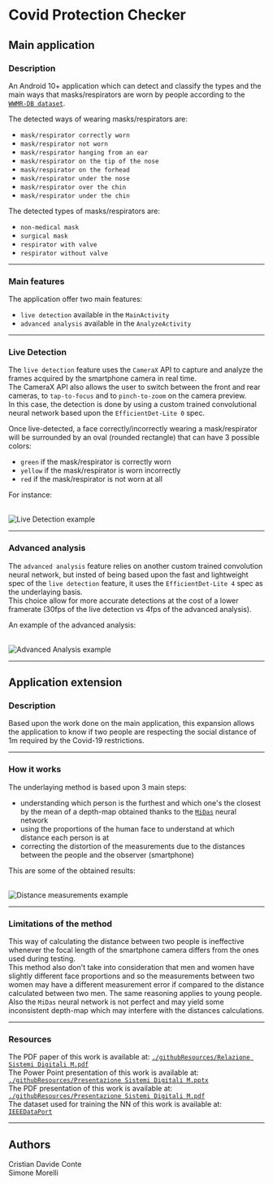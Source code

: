 # Covid Protection Checker
## Main application
### Description
An Android 10+ application which can detect and classify the types and the main ways that masks/respirators are worn by people according to the [`WWMR-DB dataset`](https://ieee-dataport.org/open-access/ways-wear-mask-or-respirator-wwmr-db).

The detected ways of wearing masks/respirators are:
- `mask/respirator correctly worn`
- `mask/respirator not worn`
- `mask/respirator hanging from an ear`
- `mask/respirator on the tip of the nose`
- `mask/respirator on the forhead`
- `mask/respirator under the nose`
- `mask/respirator over the chin`
- `mask/respirator under the chin`

The detected types of masks/respirators are:
- `non-medical mask`
- `surgical mask`
- `respirator with valve`
- `respirator without valve`

---

### Main features
The application offer two main features: 
- `live detection` available in the `MainActivity`
- `advanced analysis` available in the `AnalyzeActivity`

---

### Live Detection
The `live detection` feature uses the `CameraX` API to capture and analyze the frames acquired by the smartphone camera in real time. <br/>
The CameraX API also allows the user to switch between the front and rear cameras, to `tap-to-focus` and to `pinch-to-zoom` on the camera preview. <br/>
In this case, the detection is done by using a custom trained convolutional neural network based upon the `EfficientDet-Lite 0` spec.  

Once live-detected, a face correctly/incorrectly wearing a mask/respirator will be surrounded by an oval (rounded rectangle) that can have 3 possible colors:
- `green` if the mask/respirator is correctly worn
- `yellow` if the mask/respirator is worn incorrectly
- `red` if the mask/respirator is not worn at all

For instance: <br/><br/>

![Live Detection example](./githubResources/pictures/LiveDetection.png)

---

### Advanced analysis
The `advanced analysis` feature relies on another custom trained convolution neural network, but insted of being based upon the fast and lightweight spec of the `live detection` feature, it uses the `EfficientDet-Lite 4` spec as the underlaying basis. <br/>
This choice allow for more accurate detections at the cost of a lower framerate (30fps of the live detection vs 4fps of the advanced analysis).

An example of the advanced analysis: <br/><br/>


![Advanced Analysis example](./githubResources/pictures/Analyze.png)

--- 

## Application extension
### Description
Based upon the work done on the main application, this expansion allows the application to know if two people are respecting the social distance of 1m required by the Covid-19 restrictions.

---

### How it works
The underlaying method is based upon 3 main steps:
- understanding which person is the furthest and which one's the closest by the mean of a depth-map obtained thanks to the [`MiDas`](https://github.com/isl-org/MiDaS) neural network
- using the proportions of the human face to understand at which distance each person is at
- correcting the distortion of the measurements due to the distances between the people and the observer (smartphone)

This are some of the obtained results: <br/><br/>

![Distance measurements example](./githubResources/pictures/Extension.png)

---

### Limitations of the method
This way of calculating the distance between two people is ineffective whenever the focal length of the smartphone camera differs from the ones used during testing. <br/>
This method also don't take into consideration that men and women have slightly different face proportions and so the measurements between two women may have a different measurement error if compared to the distance calculated between two men. The same reasoning applies to young people. <br/>
Also the `MiDas` neural network is not perfect and may yield some inconsistent depth-map which may interfere with the distances calculations. 

---

### Resources
The PDF paper of this work is available at: [`./githubResources/Relazione Sistemi Digitali M.pdf`](https://github.com/CristianDavideConte/SistemiDigitali/blob/main/githubResources/Relazione%20Sistemi%20Digitali%20M.pdf) <br/>
The Power Point presentation of this work is available at: [`./githubResources/Presentazione Sistemi Digitali M.pptx`](https://github.com/CristianDavideConte/SistemiDigitali/blob/main/githubResources/Presentazione%20Sistemi%20Digitali%20M.pptx) <br/>
The PDF presentation of this work is available at: [`./githubResources/Presentazione Sistemi Digitali M.pdf`](https://github.com/CristianDavideConte/SistemiDigitali/blob/main/githubResources/Presentazione%20Sistemi%20Digitali%20M.pdf) <br/>
The dataset used for training the NN of this work is available at: [`IEEEDataPort`](https://ieee-dataport.org/open-access/ways-wear-mask-or-respirator-wwmr-db) <br/>

---

## Authors
Cristian Davide Conte <br/>
Simone Morelli
